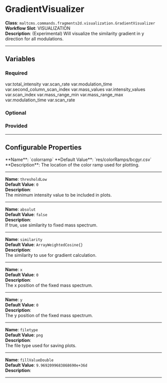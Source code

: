 <h1>GradientVisualizer</h1>

**Class**: `maltcms.commands.fragments2d.visualization.GradientVisualizer`  
**Workflow Slot**: VISUALIZATION  
**Description**: (Experimental) Will visualize the similarity gradient in y direction for all modulations.  

---

<h2>Variables</h2>
<h3>Required</h3>
	var.total_intensity
	var.scan_rate
	var.modulation_time
	var.second_column_scan_index
	var.mass_values
	var.intensity_values
	var.scan_index
	var.mass_range_min
	var.mass_range_max
	var.modulation_time
	var.scan_rate

<h3>Optional</h3>

<h3>Provided</h3>


---

<h2>Configurable Properties</h2>
**Name**: `colorramp`  
**Default Value**: `res/colorRamps/bcgyr.csv`  
**Description**:  
The location of the color ramp used for plotting.  

---

**Name**: `thresholdLow`  
**Default Value**: `0`  
**Description**:  
The minimum intensity value to be included in plots.  

---

**Name**: `absolut`  
**Default Value**: `false`  
**Description**:  
If true, use similarity to fixed mass spectrum.  

---

**Name**: `similarity`  
**Default Value**: `ArrayWeightedCosine{}`  
**Description**:  
The similarity to use for gradient calculation.  

---

**Name**: `x`  
**Default Value**: `0`  
**Description**:  
The x position of the fixed mass spectrum.  

---

**Name**: `y`  
**Default Value**: `0`  
**Description**:  
The y position of the fixed mass spectrum.  

---

**Name**: `filetype`  
**Default Value**: `png`  
**Description**:  
The file type used for saving plots.  

---

**Name**: `fillValueDouble`  
**Default Value**: `9.9692099683868690e+36d`  
**Description**:  
  

---


